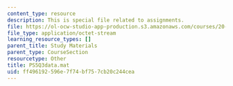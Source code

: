 ```yaml
---
content_type: resource
description: This is special file related to assignments.
file: https://ol-ocw-studio-app-production.s3.amazonaws.com/courses/20-320-analysis-of-biomolecular-and-cellular-systems-fall-2012/ff496192596e7f74bf757cb20c244cea_PS5Q3data.mat
file_type: application/octet-stream
learning_resource_types: []
parent_title: Study Materials
parent_type: CourseSection
resourcetype: Other
title: PS5Q3data.mat
uid: ff496192-596e-7f74-bf75-7cb20c244cea
---
```

